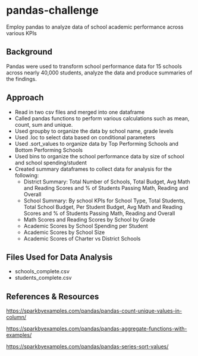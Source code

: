 # pandas-challenge
Employ pandas to analyze data of school academic performance across various KPIs

## Background

Pandas were used to transform school performance data for 15 schools across nearly 40,000 students, analyze the data and produce summaries of the findings.

## Approach

 - Read in two csv files and merged into one dataframe
 - Called pandas functions to perform various calculations such as mean, count, sum and unique.
 - Used groupby to organize the data by school name, grade levels
 - Used .loc to select data based on conditional parameters
 - Used .sort_values to organize data by Top Performing Schools and Bottom Performing Schools
 - Used bins to organize the school performance data by size of school and school spending/student
 - Created summary dataframes to collect data for analysis for the following:
      - District Summary: Total Number of Schools, Total Budget, Avg Math and Reading Scores and % of Students Passing Math, Reading and Overall
      - School Summary:  By school KPIs for School Type, Total Students, Total School Budget, Per Student Budget, Avg Math and Reading Scores and % of Students Passing Math, Reading and Overall
      - Math Scores and Reading Scores by School by Grade
      - Academic Scores by School Spending per Student
      - Academic Scores by School Size
      - Academic Scores of Charter vs District Schools



## Files Used for Data Analysis
 - schools_complete.csv
 - students_complete.csv

## References & Resources
https://sparkbyexamples.com/pandas/pandas-count-unique-values-in-column/

https://sparkbyexamples.com/pandas/pandas-aggregate-functions-with-examples/

https://sparkbyexamples.com/pandas/pandas-series-sort-values/

